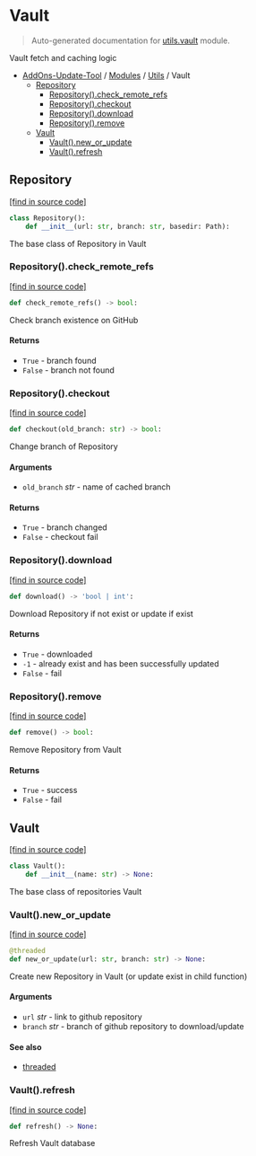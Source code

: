 # Vault

> Auto-generated documentation for [utils.vault](https://github.com/alchem1ster/AddOns-Update-Tool/blob/main/utils/vault.py) module.

Vault fetch and caching logic

- [AddOns-Update-Tool](../README.md#addons-update-tool-index) / [Modules](../MODULES.md#addons-update-tool-modules) / [Utils](index.md#utils) / Vault
    - [Repository](#repository)
        - [Repository().check_remote_refs](#repositorycheck_remote_refs)
        - [Repository().checkout](#repositorycheckout)
        - [Repository().download](#repositorydownload)
        - [Repository().remove](#repositoryremove)
    - [Vault](#vault)
        - [Vault().new_or_update](#vaultnew_or_update)
        - [Vault().refresh](#vaultrefresh)

## Repository

[[find in source code]](https://github.com/alchem1ster/AddOns-Update-Tool/blob/main/utils/vault.py#L21)

```python
class Repository():
    def __init__(url: str, branch: str, basedir: Path):
```

The base class of Repository in Vault

### Repository().check_remote_refs

[[find in source code]](https://github.com/alchem1ster/AddOns-Update-Tool/blob/main/utils/vault.py#L98)

```python
def check_remote_refs() -> bool:
```

Check branch existence on GitHub

#### Returns

- `True` - branch found
- `False` - branch not found

### Repository().checkout

[[find in source code]](https://github.com/alchem1ster/AddOns-Update-Tool/blob/main/utils/vault.py#L172)

```python
def checkout(old_branch: str) -> bool:
```

Change branch of Repository

#### Arguments

- `old_branch` *str* - name of cached branch

#### Returns

- `True` - branch changed
- `False` - checkout fail

### Repository().download

[[find in source code]](https://github.com/alchem1ster/AddOns-Update-Tool/blob/main/utils/vault.py#L120)

```python
def download() -> 'bool | int':
```

Download Repository if not exist or update if exist

#### Returns

- `True` - downloaded
- `-1` - already exist and has been successfully updated
- `False` - fail

### Repository().remove

[[find in source code]](https://github.com/alchem1ster/AddOns-Update-Tool/blob/main/utils/vault.py#L153)

```python
def remove() -> bool:
```

Remove Repository from Vault

#### Returns

- `True` - success
- `False` - fail

## Vault

[[find in source code]](https://github.com/alchem1ster/AddOns-Update-Tool/blob/main/utils/vault.py#L203)

```python
class Vault():
    def __init__(name: str) -> None:
```

The base class of repositories Vault

### Vault().new_or_update

[[find in source code]](https://github.com/alchem1ster/AddOns-Update-Tool/blob/main/utils/vault.py#L249)

```python
@threaded
def new_or_update(url: str, branch: str) -> None:
```

Create new Repository in Vault (or update exist in child function)

#### Arguments

- `url` *str* - link to github repository
- `branch` *str* - branch of github repository to download/update

#### See also

- [threaded](threads.md#threaded)

### Vault().refresh

[[find in source code]](https://github.com/alchem1ster/AddOns-Update-Tool/blob/main/utils/vault.py#L279)

```python
def refresh() -> None:
```

Refresh Vault database
